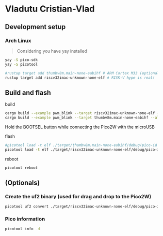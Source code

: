 # Vladutu Cristian-Vlad

## Development setup

### Arch Linux

> Considering you have yay installed

```bash
yay -S pico-sdk
yay -S picotool
```

```bash
#rustup target add thumbv8m.main-none-eabihf # ARM Cortex M33 (optional, not used)
rustup target add riscv32imac-unknown-none-elf # RISK-V hype is real!
```

## Build and flash

build

```bash
cargo build --example pwm_blink --target riscv32imac-unknown-none-elf --all-features
cargo build --example pwm_blink --target thumbv8m.main-none-eabihf --all-features
```

Hold the BOOTSEL button while connecting the Pico2W with the microUSB

flash
```bash
#picotool load -t elf ./target/thumbv8m.main-none-eabihf/debug/pico-id
picotool load -t elf ./target/riscv32imac-unknown-none-elf/debug/pico-id
```

reboot
```bash
picotool reboot
```


## (Optionals)

### Create the uf2 binary (used for drag and drop to the Pico2W)

```bash
picotool uf2 convert ./target/riscv32imac-unknown-none-elf/debug/pico-id -t elf ./pwm_blink.uf2
```

### Pico information

```bash
picotool info -d
```
